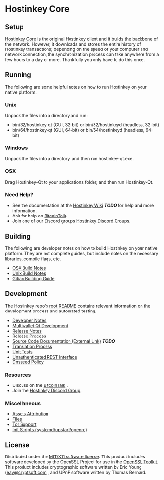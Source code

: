 Hostinkey Core
=====================

Setup
---------------------
[Hostinkey Core](https://github.com/hostinkey-project/hostinkey) is the original Hostinkey client and it builds the backbone of the network. However, it downloads and stores the entire history of Hostinkey transactions; depending on the speed of your computer and network connection, the synchronization process can take anywhere from a few hours to a day or more. Thankfully you only have to do this once.

Running
---------------------
The following are some helpful notes on how to run Hostinkey on your native platform.

### Unix

Unpack the files into a directory and run:

- bin/32/hostinkey-qt (GUI, 32-bit) or bin/32/hostinkeyd (headless, 32-bit)
- bin/64/hostinkey-qt (GUI, 64-bit) or bin/64/hostinkeyd (headless, 64-bit)

### Windows

Unpack the files into a directory, and then run hostinkey-qt.exe.

### OSX

Drag Hostinkey-Qt to your applications folder, and then run Hostinkey-Qt.

### Need Help?

* See the documentation at the [Hostinkey Wiki](https://en.bitcoin.it/wiki/Main_Page) ***TODO***
for help and more information.
* Ask for help on [BitcoinTalk](https://bitcointalk.org/index.php?topic=2956408.0).
* Join one of our Discord groups [Hostinkey Discord Groups](https://discord.gg/8tbvMQM).

Building
---------------------
The following are developer notes on how to build Hostinkey on your native platform. They are not complete guides, but include notes on the necessary libraries, compile flags, etc.

- [OSX Build Notes](build-osx.md)
- [Unix Build Notes](build-unix.md)
- [Gitian Building Guide](gitian-building.md)

Development
---------------------
The Hostinkey repo's [root README](https://github.com/hostinkey-project/hostinkey/blob/master/README.md) contains relevant information on the development process and automated testing.

- [Developer Notes](developer-notes.md)
- [Multiwallet Qt Development](multiwallet-qt.md)
- [Release Notes](release-notes.md)
- [Release Process](release-process.md)
- [Source Code Documentation (External Link)](https://dev.visucore.com/bitcoin/doxygen/) ***TODO***
- [Translation Process](translation_process.md)
- [Unit Tests](unit-tests.md)
- [Unauthenticated REST Interface](REST-interface.md)
- [Dnsseed Policy](dnsseed-policy.md)

### Resources

* Discuss on the [BitcoinTalk](https://bitcointalk.org/index.php?topic=2956408.0) .
* Join the [Hostinkey Discord Group](https://discord.gg/8tbvMQM).

### Miscellaneous
- [Assets Attribution](assets-attribution.md)
- [Files](files.md)
- [Tor Support](tor.md)
- [Init Scripts (systemd/upstart/openrc)](init.md)

License
---------------------
Distributed under the [MIT/X11 software license](http://www.opensource.org/licenses/mit-license.php).
This product includes software developed by the OpenSSL Project for use in the [OpenSSL Toolkit](https://www.openssl.org/). This product includes
cryptographic software written by Eric Young ([eay@cryptsoft.com](mailto:eay@cryptsoft.com)), and UPnP software written by Thomas Bernard.
